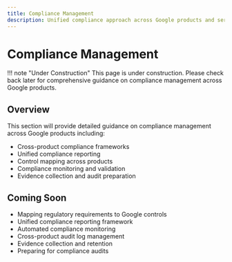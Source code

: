 ```yaml
---
title: Compliance Management
description: Unified compliance approach across Google products and services
---
```


# Compliance Management

!!! note "Under Construction"
    This page is under construction. Please check back later for comprehensive guidance on compliance management across Google products.

## Overview

This section will provide detailed guidance on compliance management across Google products including:

- Cross-product compliance frameworks
- Unified compliance reporting
- Control mapping across products
- Compliance monitoring and validation
- Evidence collection and audit preparation

## Coming Soon

- Mapping regulatory requirements to Google controls
- Unified compliance reporting framework
- Automated compliance monitoring
- Cross-product audit log management
- Evidence collection and retention
- Preparing for compliance audits